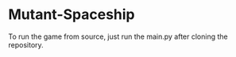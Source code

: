 # Mutant-Spaceship

To run the game from source, just run the main.py after cloning the repository.
